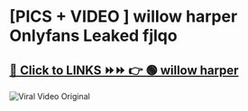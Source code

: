 
 # [PICS + VIDEO ] willow harper Onlyfans Leaked fjlqo

## <h2><a href="https://clipsfans.com/willow_harper&ref=git">🔗 Click to LINKS ⏩⏩ 👉 🟢 willow harper </a></h2>

<a href="https://clipsfans.com/willow_harper&ref=git" rel="nofollow" data-target="animated-image.originalLink"><img src="https://i.ibb.co.com/xMMVF88/686577567.gif" alt="Viral Video Original" style="max-width: 100%; display: inline-block;" data-target="animated-image.originalImage"></a>

